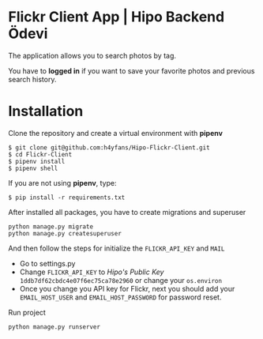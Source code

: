 # Flickr Client App | Hipo Backend Ödevi

The application allows you to search photos by tag.

You have to **logged in** if you want to save your favorite photos and previous search history.

# Installation
Clone the repository and create a virtual environment with **pipenv**

    $ git clone git@github.com:h4yfans/Hipo-Flickr-Client.git
	$ cd Flickr-Client
	$ pipenv install
	$ pipenv shell
	
If you are not using **pipenv**, type:

    $ pip install -r requirements.txt
	
After installed all packages, you have to create migrations and superuser
		

    python manage.py migrate
    python manage.py createsuperuser
    

And then follow the steps for initialize the `FLICKR_API_KEY` and `MAIL` 

 - Go to settings.py
 - Change `FLICKR_API_KEY` to *Hipo's Public Key* `1ddb7df62cbdc4e07f6ec75ca78e2960` or change your `os.environ`
 - Once you change you API key for Flickr, next you should add your `EMAIL_HOST_USER` and `EMAIL_HOST_PASSWORD` for password reset.

Run project

    python manage.py runserver

   
